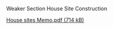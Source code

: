 Weaker Section House Site Construction

[House sites Memo.pdf (714 kB)](../files/a55aa301-caac-419e-a2ab-9a2efa8fcdf9.pdf)